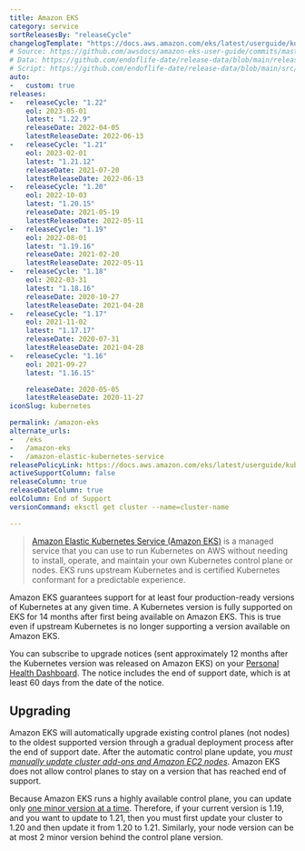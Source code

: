 ```yaml
---
title: Amazon EKS
category: service
sortReleasesBy: "releaseCycle"
changelogTemplate: "https://docs.aws.amazon.com/eks/latest/userguide/kubernetes-versions.html#kubernetes-__RELEASE_CYCLE__"
# Source: https://github.com/awsdocs/amazon-eks-user-guide/commits/master/doc_source/kubernetes-versions.md as source
# Data: https://github.com/endoflife-date/release-data/blob/main/releases/eks.json
# Script: https://github.com/endoflife-date/release-data/blob/main/src/eks.py
auto:
-   custom: true
releases:
-   releaseCycle: "1.22"
    eol: 2023-05-01
    latest: "1.22.9"
    releaseDate: 2022-04-05
    latestReleaseDate: 2022-06-13
-   releaseCycle: "1.21"
    eol: 2023-02-01
    latest: "1.21.12"
    releaseDate: 2021-07-20
    latestReleaseDate: 2022-06-13
-   releaseCycle: "1.20"
    eol: 2022-10-03
    latest: "1.20.15"
    releaseDate: 2021-05-19
    latestReleaseDate: 2022-05-11
-   releaseCycle: "1.19"
    eol: 2022-08-01
    latest: "1.19.16"
    releaseDate: 2021-02-20
    latestReleaseDate: 2022-05-11
-   releaseCycle: "1.18"
    eol: 2022-03-31
    latest: "1.18.16"
    releaseDate: 2020-10-27
    latestReleaseDate: 2021-04-28
-   releaseCycle: "1.17"
    eol: 2021-11-02
    latest: "1.17.17"
    releaseDate: 2020-07-31
    latestReleaseDate: 2021-04-28
-   releaseCycle: "1.16"
    eol: 2021-09-27
    latest: "1.16.15"

    releaseDate: 2020-05-05
    latestReleaseDate: 2020-11-27
iconSlug: kubernetes

permalink: /amazon-eks
alternate_urls:
-   /eks
-   /amazon-eks
-   /amazon-elastic-kubernetes-service
releasePolicyLink: https://docs.aws.amazon.com/eks/latest/userguide/kubernetes-versions.html
activeSupportColumn: false
releaseColumn: true
releaseDateColumn: true
eolColumn: End of Support
versionCommand: eksctl get cluster --name=cluster-name

---
```


> [Amazon Elastic Kubernetes Service (Amazon EKS)](https://aws.amazon.com/eks/) is a managed service that you can use to run Kubernetes on AWS without needing to install, operate, and maintain your own Kubernetes control plane or nodes. EKS runs upstream Kubernetes and is certified Kubernetes conformant for a predictable experience.

Amazon EKS guarantees support for at least four production-ready versions of Kubernetes at any given time. A Kubernetes version is fully supported on EKS for 14 months after first being available on Amazon EKS. This is true even if upstream Kubernetes is no longer supporting a version available on Amazon EKS.

You can subscribe to upgrade notices (sent approximately 12 months after the Kubernetes version was released on Amazon EKS) on your [Personal Health Dashboard](https://aws.amazon.com/premiumsupport/technology/personal-health-dashboard/). The notice includes the end of support date, which is at least 60 days from the date of the notice.

## Upgrading

Amazon EKS will automatically upgrade existing control planes (not nodes) to the oldest supported version through a gradual deployment process after the end of support date. After the automatic control plane update, you _must [manually update cluster add-ons and Amazon EC2 nodes][upgrade]_. Amazon EKS does not allow control planes to stay on a version that has reached end of support.

Because Amazon EKS runs a highly available control plane, you can update only [one minor version at a time][skew]. Therefore, if your current version is 1.19, and you want to update to 1.21, then you must first update your cluster to 1.20 and then update it from 1.20 to 1.21. Similarly, your node version can be at most 2 minor version behind the control plane version.

[upgrade]: https://docs.aws.amazon.com/eks/latest/userguide/update-cluster.html#update-existing-cluster
[skew]: https://kubernetes.io/docs/setup/version-skew-policy/#kube-apiserver

